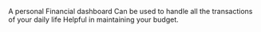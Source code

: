 A personal Financial dashboard
Can be used to handle all the transactions of your daily life
Helpful in maintaining your budget.
